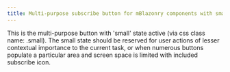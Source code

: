 ```yaml
---
title: Multi-purpose subscribe button for mBlazonry components with small state active
---
```


This is the multi-purpose button with 'small' state active (via css class name: .small). The small state should be reserved for user actions of lesser contextual importance to the current task, or when numerous buttons populate a particular area and screen space is limited with included subscribe icon.
